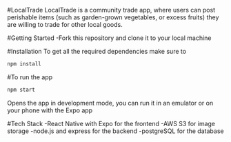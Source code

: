 #LocalTrade
LocalTrade is a community trade app, where users can post perishable items (such as garden-grown vegetables, or excess fruits) they are willing to trade for other local goods.

#Getting Started
-Fork this repository and clone it to your local machine

#Installation
To get all the required dependencies make sure to 
```bash
npm install 
```

#To run the app
```bash
npm start 
```
Opens the app in development mode, you can run it in an emulator or on your phone with the Expo app

#Tech Stack
-React Native with Expo for the frontend
-AWS S3 for image storage
-node.js and express for the backend
-postgreSQL for the database
